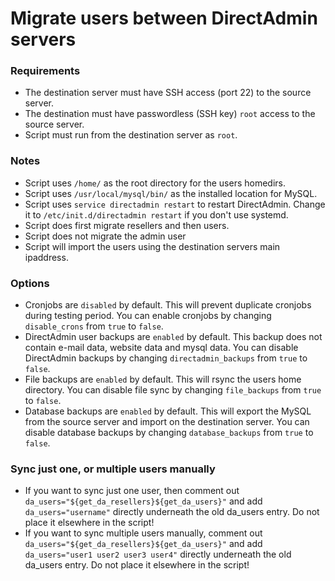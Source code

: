 # Migrate users between DirectAdmin servers

### Requirements

- The destination server must have SSH access (port 22) to the source server.
- The destination must have passwordless (SSH key) `root` access to the source server.
- Script must run from the destination server as `root`.

### Notes

- Script uses `/home/` as the root directory for the users homedirs.
- Script uses `/usr/local/mysql/bin/` as the installed location for MySQL.
- Script uses `service directadmin restart` to restart DirectAdmin. Change it to `/etc/init.d/directadmin restart` if you don't use systemd.
- Script does first migrate resellers and then users.
- Script does not migrate the admin user
- Script will import the users using the destination servers main ipaddress.

### Options

- Cronjobs are `disabled` by default. This will prevent duplicate cronjobs during testing period. You can enable cronjobs by changing `disable_crons` from `true` to `false`.
- DirectAdmin user backups are `enabled` by default. This backup does not contain e-mail data, website data and mysql data. You can disable DirectAdmin backups by changing `directadmin_backups` from `true` to `false`.
- File backups are `enabled` by default. This will rsync the users home directory. You can disable file sync by changing `file_backups` from `true` to `false`.
- Database backups are `enabled` by default. This will export the MySQL from the source server and import on the destination server. You can disable database backups by changing `database_backups` from `true` to `false`.

### Sync just one, or multiple users manually

- If you want to sync just one user, then comment out `da_users="${get_da_resellers}${get_da_users}"` and add `da_users="username"` directly underneath the old da_users entry. Do not place it elsewhere in the script!
- If you want to sync multiple users manually, comment out `da_users="${get_da_resellers}${get_da_users}"` and add `da_users="user1 user2 user3 user4"` directly underneath the old da_users entry. Do not place it elsewhere in the script!
